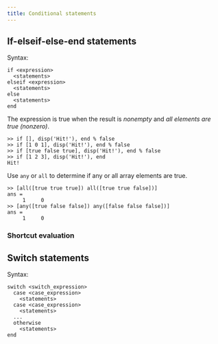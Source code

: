 ```yaml
---
title: Conditional statements
---
```

## If-elseif-else-end statements

Syntax:

~~~
if <expression>
  <statements>
elseif <expression>
  <statements>
else
  <statements>
end
~~~

The expression is true when the result is *nonempty* and *all elements are true (nonzero)*.

~~~
>> if [], disp('Hit!'), end % false
>> if [1 0 1], disp('Hit!'), end % false
>> if [true false true], disp('Hit!'), end % false
>> if [1 2 3], disp('Hit!'), end
Hit!
~~~

Use `any` or `all` to determine if any or all array elements are true.

~~~
>> [all([true true true]) all([true true false])]
ans =
     1     0
>> [any([true false false]) any([false false false])]
ans =
     1     0
~~~

### Shortcut evaluation

## Switch statements

Syntax:

~~~
switch <switch_expression>
  case <case_expression>
    <statements>
  case <case_expression>
    <statements>
  ...
  otherwise
    <statements>
end
~~~

